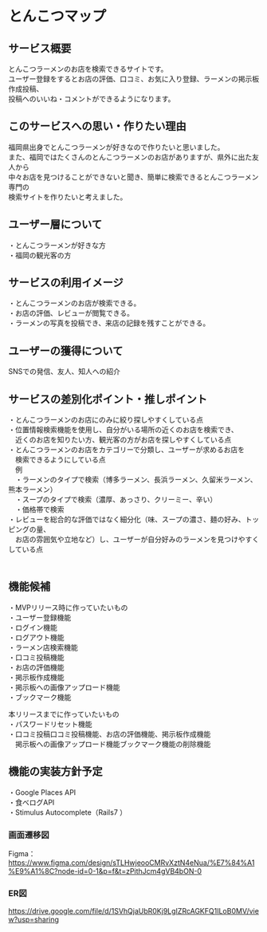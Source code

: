 # とんこつマップ

## サービス概要
とんこつラーメンのお店を検索できるサイトです。  
ユーザー登録をするとお店の評価、口コミ、お気に入り登録、ラーメンの掲示板作成投稿、  
投稿へのいいね・コメントができるようになります。　　

## このサービスへの思い・作りたい理由
福岡県出身でとんこつラーメンが好きなので作りたいと思いました。  
また、福岡ではたくさんのとんこつラーメンのお店がありますが、県外に出た友人から  
中々お店を見つけることができないと聞き、簡単に検索できるとんこつラーメン専門の  
検索サイトを作りたいと考えました。

## ユーザー層について
・とんこつラーメンが好きな方  
・福岡の観光客の方

## サービスの利用イメージ
・とんこつラーメンのお店が検索できる。  
・お店の評価、レビューが閲覧できる。  
・ラーメンの写真を投稿でき、来店の記録を残すことができる。  

## ユーザーの獲得について
SNSでの発信、友人、知人への紹介

## サービスの差別化ポイント・推しポイント
・とんこつラーメンのお店にのみに絞り探しやすくしている点  
・位置情報検索機能を使用し、自分がいる場所の近くのお店を検索でき、    
　近くのお店を知りたい方、観光客の方がお店を探しやすくしている点  
・とんこつラーメンのお店をカテゴリーで分類し、ユーザーが求めるお店を  
　検索できるようにしている点  
　例  
　・ラーメンのタイプで検索（博多ラーメン、長浜ラーメン、久留米ラーメン、熊本ラーメン）  
　・スープのタイプで検索（濃厚、あっさり、クリーミー、辛い）  
　・価格帯で検索  
・レビューを総合的な評価ではなく細分化（味、スープの濃さ、麺の好み、トッピングの量、  
　お店の雰囲気や立地など）し、ユーザーが自分好みのラーメンを見つけやすくしている点    
　
## 機能候補
・MVPリリース時に作っていたいもの    
・ユーザー登録機能  
・ログイン機能  
・ログアウト機能  
・ラーメン店検索機能  
・口コミ投稿機能  
・お店の評価機能  
・掲示板作成機能  
・掲示板への画像アップロード機能  
・ブックマーク機能  

本リリースまでに作っていたいもの  
・パスワードリセット機能  
・口コミ投稿口コミ投稿機能、お店の評価機能、掲示板作成機能  
　掲示板への画像アップロード機能ブックマーク機能の削除機能


## 機能の実装方針予定
・Google Places API    
・食べログAPI  
・Stimulus Autocomplete（Rails7 ）

### 画面遷移図
Figma：https://www.figma.com/design/sTLHwjeooCMRvXztN4eNua/%E7%84%A1%E9%A1%8C?node-id=0-1&p=f&t=zPithJcm4gVB4bON-0

### ER図
https://drive.google.com/file/d/1SVhQjaUbR0Kj9LgIZRcAGKFQ1ILoB0MV/view?usp=sharing
